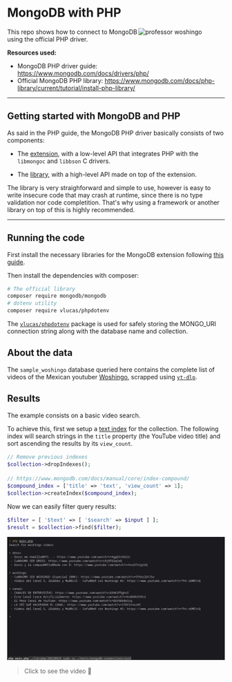 <!-- markdownlint-disable MD033 -->
# MongoDB with PHP

<img align="right" width="200" src="https://media.discordapp.net/attachments/1099587566468071434/1120243646491533412/2Q.png?width=281&height=281" alt="professor woshingo"/>

This repo shows how to connect to MongoDB using the official PHP driver.

**Resources used:**

- MongoDB PHP driver guide: <https://www.mongodb.com/docs/drivers/php/>
- Official MongoDB PHP library: <https://www.mongodb.com/docs/php-library/current/tutorial/install-php-library/>

---

## Getting started with MongoDB and PHP

As said in the PHP guide, the MongoDB PHP driver basically consists of two
components:

- The [extension](https://github.com/mongodb/mongo-php-driver), with a low-level
  API that integrates PHP with the `libmongoc` and `libbson` C drivers.

- The [library](https://www.mongodb.com/docs/php-library/current/), with a
  high-level API made on top of the extension.

The library is very straighforward and simple to use, however is easy to
write insecure code that may crash at runtime, since there is no type
validation nor code completition. That's why using a framework or another
library on top of this is highly recommended.

---

## Running the code

First install the necessary libraries for the MongoDB extension following
[this guide](https://www.mongodb.com/docs/php-library/current/tutorial/install-php-library/).

Then install the dependencies with composer:

```bash
# The official library
composer require mongodb/mongodb
# dotenv utility
composer require vlucas/phpdotenv
```

The [`vlucas/phpdotenv`](https://github.com/vlucas/phpdotenv) package is used for safely storing the MONGO_URI
connection string along with the database name and collection.

## About the data

The `sample_woshingo` database queried here contains the complete list of
videos of the Mexican youtuber [Woshingo](https://www.youtube.com/@Woshingo), scrapped using [`yt-dlp`](https://github.com/yt-dlp/yt-dlp).

## Results

The example consists on a basic video search.

To achieve this, first we setup a [text index](https://www.mongodb.com/docs/manual/core/index-text/)
for the collection. The following index will search strings in the `title`
property (the YouTube video title) and sort ascending the results by its
`view_count`.

```php
// Remove previous indexes
$collection->dropIndexes();

// https://www.mongodb.com/docs/manual/core/index-compound/
$compound_index = ['title' => 'text', 'view_count' => 1];
$collection->createIndex($compound_index);
```

Now we can easily filter query results:

```php
$filter = [ '$text' => [ '$search' => $input ] ];
$result = $collection->find($filter);
```

[![Final result](screenshot.png)](./demo.mp4)

> Click to see the video 🍃
